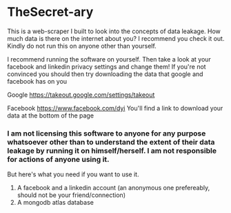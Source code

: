 # TheSecret-ary

This is a web-scraper I built to look into the concepts of data leakage. 
How much data is there on the internet about you? 
I recommend you check it out.
Kindly do not run this on anyone other than yourself.

I recommend running the software on yourself.
Then take a look at your facebook and linkedin privacy settings and change them!
If you're not convinced you should then try downloading the data that google and facebook has on you 

Google
https://takeout.google.com/settings/takeout

Facebook
https://www.facebook.com/dyi
You'll find a link to download your data at the bottom of the page

### I am not licensing this software to anyone for any purpose whatsoever other than to understand the extent of their data leakage by running it on himself/herself. I am not responsible for actions of anyone using it.

But here's what you need if you want to use it.
1. A facebook and a linkedin account (an anonymous one prefereably, should not be your friend/connection)
2. A mongodb atlas database
